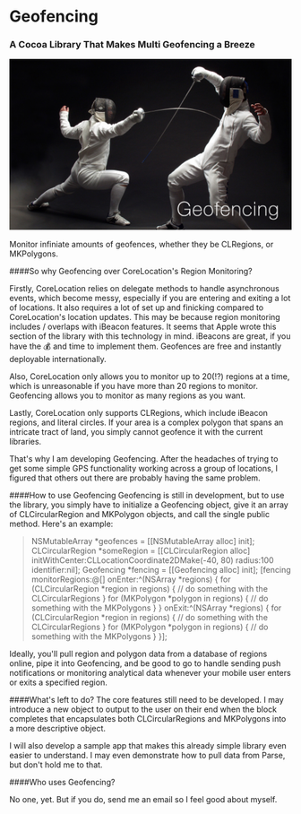 # Geofencing

### A Cocoa Library That Makes Multi Geofencing a Breeze
![Geofencing](fencing.png)

Monitor infiniate amounts of geofences, whether they be CLRegions, or MKPolygons.

####So why Geofencing over CoreLocation's Region Monitoring?

Firstly, CoreLocation relies on delegate methods to handle asynchronous events, which become messy, especially if you are entering and exiting a lot of locations. It also requires a lot of set up and finicking compared to CoreLocation's location updates. This may be because region monitoring includes / overlaps with iBeacon features. It seems that Apple wrote this section of the library with this technology in mind. iBeacons are great, if you have the :moneybag: and time to implement them. Geofences are free and instantly deployable internationally.

Also, CoreLocation only allows you to monitor up to 20(:interrobang:) regions at a time, which is unreasonable if you have more than 20 regions to monitor. Geofencing allows you to monitor as many regions as you want.

Lastly, CoreLocation only supports CLRegions, which include iBeacon regions, and literal circles. If your area is a complex polygon that spans an intricate tract of land, you simply cannot geofence it with the current libraries.

That's why I am developing Geofencing. After the headaches of trying to get some simple GPS functionality working across a group of locations, I figured that others out there are probably having the same problem.

####How to use Geofencing
Geofencing is still in development, but to use the library, you simply have to initialize a Geofencing object, give it an array of CLCircularRegion and MKPolygon objects, and call the single public method. Here's an example:

>	NSMutableArray *geofences = [[NSMutableArray alloc] init];
>	    CLCircularRegion *someRegion = [[CLCircularRegion alloc] initWithCenter:CLLocationCoordinate2DMake(-40, 80) radius:100 identifier:nil];
>	    Geofencing *fencing = [[Geofencing alloc] init];
>	    [fencing monitorRegions:@[] onEnter:^(NSArray *regions) {
>	        for (CLCircularRegion *region in regions) {
>	            // do something with the CLCircularRegions
>	        }
>	        for (MKPolygon *polygon in regions) {
>	            // do something with the MKPolygons
>	        }
>	    } onExit:^(NSArray *regions) {
>	        for (CLCircularRegion *region in regions) {
>	            // do something with the CLCircularRegions
>	        }
>	        for (MKPolygon *polygon in regions) {
>	            // do something with the MKPolygons
>	        }
>	    }];

Ideally, you'll pull region and polygon data from a database of regions online, pipe it into Geofencing, and be good to go to handle sending push notifications or monitoring analytical data whenever your mobile user enters or exits a specified region.

####What's left to do?
The core features still need to be developed. I may introduce a new object to output to the user on their end when the block completes that encapsulates both CLCircularRegions and MKPolygons into a more descriptive object.

I will also develop a sample app that makes this already simple library even easier to understand. I may even demonstrate how to pull data from Parse, but don't hold me to that.

####Who uses Geofencing?

No one, yet. But if you do, send me an email so I feel good about myself.